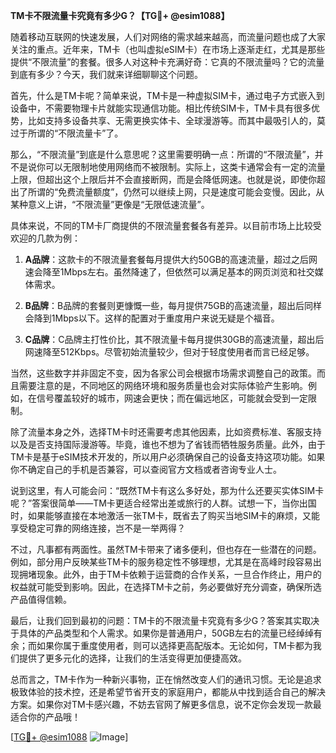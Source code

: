**TM卡不限流量卡究竟有多少G？【TG💪+ @esim1088】**

随着移动互联网的快速发展，人们对网络的需求越来越高，而流量问题也成了大家关注的重点。近年来，TM卡（也叫虚拟eSIM卡）在市场上逐渐走红，尤其是那些提供“不限流量”的套餐。很多人对这种卡充满好奇：它真的不限流量吗？它的流量到底有多少？今天，我们就来详细聊聊这个问题。

首先，什么是TM卡呢？简单来说，TM卡是一种虚拟SIM卡，通过电子方式嵌入到设备中，不需要物理卡片就能实现通信功能。相比传统SIM卡，TM卡具有很多优势，比如支持多设备共享、无需更换实体卡、全球漫游等。而其中最吸引人的，莫过于所谓的“不限流量卡”了。

那么，“不限流量”到底是什么意思呢？这里需要明确一点：所谓的“不限流量”，并不是说你可以无限制地使用网络而不被限制。实际上，这类卡通常会有一定的流量上限，但超出这个上限后并不会直接断网，而是会降低网速。也就是说，即使你超出了所谓的“免费流量额度”，仍然可以继续上网，只是速度可能会变慢。因此，从某种意义上讲，“不限流量”更像是“无限低速流量”。

具体来说，不同的TM卡厂商提供的不限流量套餐各有差异。以目前市场上比较受欢迎的几款为例：

1. **A品牌**：这款卡的不限流量套餐每月提供大约50GB的高速流量，超过之后网速会降至1Mbps左右。虽然降速了，但依然可以满足基本的网页浏览和社交媒体需求。
   
2. **B品牌**：B品牌的套餐则更慷慨一些，每月提供75GB的高速流量，超出后同样会降到1Mbps以下。这样的配置对于重度用户来说无疑是个福音。

3. **C品牌**：C品牌主打性价比，其不限流量卡每月提供30GB的高速流量，超出后网速降至512Kbps。尽管初始流量较少，但对于轻度使用者而言已经足够。

当然，这些数字并非固定不变，因为各家公司会根据市场需求调整自己的政策。而且需要注意的是，不同地区的网络环境和服务质量也会对实际体验产生影响。例如，在信号覆盖较好的城市，网速会更快；而在偏远地区，可能就会受到一定限制。

除了流量本身之外，选择TM卡时还需要考虑其他因素，比如资费标准、客服支持以及是否支持国际漫游等。毕竟，谁也不想为了省钱而牺牲服务质量。此外，由于TM卡是基于eSIM技术开发的，所以用户必须确保自己的设备支持这项功能。如果你不确定自己的手机是否兼容，可以查阅官方文档或者咨询专业人士。

说到这里，有人可能会问：“既然TM卡有这么多好处，那为什么还要买实体SIM卡呢？”答案很简单——TM卡更适合经常出差或旅行的人群。试想一下，当你出国时，如果能够直接在本地激活一张TM卡，既省去了购买当地SIM卡的麻烦，又能享受稳定可靠的网络连接，岂不是一举两得？

不过，凡事都有两面性。虽然TM卡带来了诸多便利，但也存在一些潜在的问题。例如，部分用户反映某些TM卡的服务稳定性不够理想，尤其是在高峰时段容易出现拥堵现象。此外，由于TM卡依赖于运营商的合作关系，一旦合作终止，用户的权益就可能受到影响。因此，在选择TM卡之前，务必要做好充分调查，确保所选产品值得信赖。

最后，让我们回到最初的问题：TM卡的不限流量卡究竟有多少G？答案其实取决于具体的产品类型和个人需求。如果你是普通用户，50GB左右的流量已经绰绰有余；而如果你属于重度使用者，则可以选择更高配版本。无论如何，TM卡都为我们提供了更多元化的选择，让我们的生活变得更加便捷高效。

总而言之，TM卡作为一种新兴事物，正在悄然改变人们的通讯习惯。无论是追求极致体验的技术控，还是希望节省开支的家庭用户，都能从中找到适合自己的解决方案。如果你对TM卡感兴趣，不妨去官网了解更多信息，说不定你会发现一款最适合你的产品哦！

[[TG💪+ @esim1088](https://t.me/s/esim1088) ![Image](https://i.postimg.cc/4NQfJmqS/Snipaste-2025-05-13-00-14-12.png)]